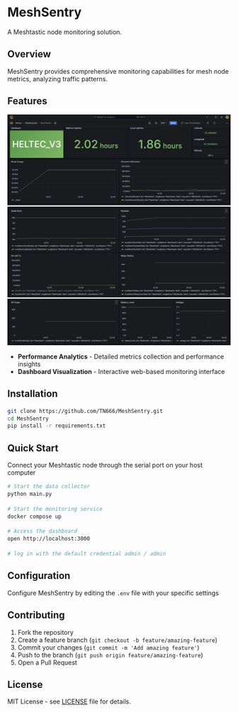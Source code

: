 # MeshSentry

A Meshtastic node monitoring solution.

## Overview

MeshSentry provides comprehensive monitoring capabilities for mesh node metrics, analyzing traffic patterns.
## Features
![alt text](pictures/image.png)
![alt text](pictures/image-1.png)
![alt text](pictures/image-2.png)

- **Performance Analytics** - Detailed metrics collection and performance insights
- **Dashboard Visualization** - Interactive web-based monitoring interface

## Installation

```bash
git clone https://github.com/TN666/MeshSentry.git
cd MeshSentry
pip install -r requirements.txt
```

## Quick Start
Connect your Meshtastic node through the serial port on your host computer

```bash
# Start the data collector
python main.py

# Start the monitoring service
docker compose up

# Access the dashboard
open http://localhost:3000

# log in with the default credential admin / admin

```

## Configuration
Configure MeshSentry by editing the `.env` file with your specific settings

## Contributing

1. Fork the repository
2. Create a feature branch (`git checkout -b feature/amazing-feature`)
3. Commit your changes (`git commit -m 'Add amazing feature'`)
4. Push to the branch (`git push origin feature/amazing-feature`)
5. Open a Pull Request

## License

MIT License - see [LICENSE](LICENSE) file for details.

